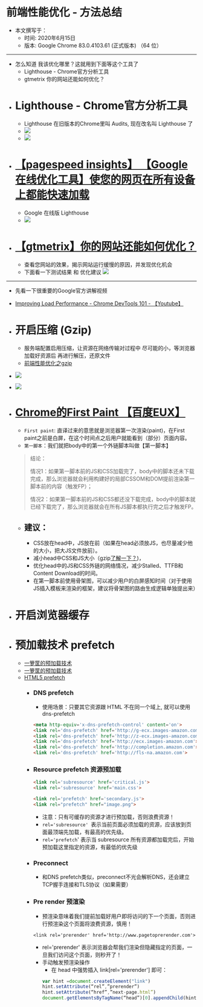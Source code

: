 # 前端性能优化 - 方法总结

- 本文撰写于：
    - 时间: 2020年6月15日
    - 版本: Google Chrome	83.0.4103.61 (正式版本) （64 位）

----

- 怎么知道 我该优化哪里？这就用到下面等这个工具了
    - Lighthouse - Chrome官方分析工具
    - gtmetrix 你的网站还能如何优化？
- # Lighthouse - Chrome官方分析工具
    - Lighthouse 在旧版本的Chrome里叫 Audits, 现在改名叫 Lighthouse 了
    - ![](./img/html-optimization/chrome-lighthouse-use.jpg)
    - ![](./img/html-optimization/chrome-lighthouse.jpg)
- # [【pagespeed insights】 【Google 在线优化工具】使您的网页在所有设备上都能快速加载](https://developers.google.com/speed/pagespeed/insights/)
    - Google 在线版 Lighthouse
    - ![](./img/html-optimization/developers.google.com_speed_pagespeed_insights__url=gztata.com&tab=desktop.jpg)
- # [【gtmetrix】你的网站还能如何优化？](https://gtmetrix.com/)
    - 查看您网站的效果，揭示网站运行缓慢的原因，并发现优化机会
    - 下面看一下测试结果 和 优化建议
    ![](./img/html-optimization/gtmetrix.com_reports.jpg)

----

- 先看一下很重要的Google官方讲解视频
- [Improving Load Performance - Chrome DevTools 101 - 【Youtube】](https://www.youtube.com/watch?v=5fLW5Q5ODiE&t=182s)

- # 开启压缩 (Gzip)
    - 服务端配置启用压缩，让资源在网络传输对过程中 尽可能的小，等浏览器加载好资源后 再进行解压，还原文件
    - [前端性能优化之gzip](https://segmentfault.com/a/1190000012571492)
- ![](./img/html-optimization/1.jpg)
- ![](./img/html-optimization/2.jpg)

- # [Chrome的First Paint 【百度EUX】](http://eux.baidu.com/blog/fe/Chrome%E7%9A%84First%20Paint)
    - `First paint`:  直译过来的意思就是浏览器第一次渲染(paint)，在First paint之前是白屏，在这个时间点之后用户就能看到（部分）页面内容。
    - `第一脚本`：我们就把body中的第一个外链脚本叫做【第一脚本】
    > 结论：
    > 
    > 情况1：如果第一脚本前的JS和CSS加载完了，body中的脚本还未下载完成，那么浏览器就会利用构建好的局部CSSOM和DOM提前渲染第一脚本前的内容（触发FP）；
    > 
    > 情况2：如果第一脚本前的JS和CSS都还没下载完成，body中的脚本就已经下载完了，那么浏览器就会在所有JS脚本都执行完之后才触发FP。
    - ## 建议：
        - CSS放在head中，JS放在</body>前（如果在head必须放JS，也尽量减少他的大小，把大JS文件放</body>前）。
        - 减小head中CSS和JS大小（gzip[了解一下？](https://segmentfault.com/a/1190000012800222))，
        - 优化head中的JS和CSS外链的网络情况，减少Stalled、TTFB和Content Download的时间。
        - 在第一脚本前使用骨架图，可以减少用户的白屏感知时间（对于使用JS插入模板来渲染的框架，建议将骨架图的路由生成逻辑单独提出来）


- # 开启浏览器缓存

- # 预加载技术 prefetch
    - [一箩筐的预加载技术](https://www.open-open.com/lib/view/open1446298572679.html)
    - [一箩筐的预加载技术](http://www.alloyteam.com/2015/10/prefetching-preloading-prebrowsing/)
    - [HTML5 prefetch](https://www.jianshu.com/p/7f58ddfc1392)
        - ### DNS prefetch
            - 使用场景：只要其它资源跟 HTML 不在同一个域上, 就可以使用 dns-prefetch
            ```html
            <meta http-equiv='x-dns-prefetch-control' content='on'>
            <link rel='dns-prefetch' href='http://g-ecx.images-amazon.com'>
            <link rel='dns-prefetch' href='http://z-ecx.images-amazon.com'>
            <link rel='dns-prefetch' href='http://ecx.images-amazon.com'>
            <link rel='dns-prefetch' href='http://completion.amazon.com'>
            <link rel='dns-prefetch' href='http://fls-na.amazon.com'>
            ```
        - ### Resource prefetch 资源预加载
            ```html
            <link rel='subresource' href='critical.js'>
            <link rel='subresource' href='main.css'>

            <link rel='prefetch' href='secondary.js'>
            <link rel="prefetch" href="image.png">
            ```
            - 注意：只有可缓存的资源才进行预加载，否则浪费资源！
            - `rel='subresource' `表示当前页面必须加载的资源，应该放到页面最顶端先加载，有最高的优先级。
            - `rel='prefetch`' 表示当 subresource 所有资源都加载完后，开始预加载这里指定的资源，有最低的优先级
        - ### Preconnect
            - 和DNS prefetch类似，preconnect不光会解析DNS，还会建立TCP握手连接和TLS协议（如果需要）
        - ### Pre render 预渲染
            - 预渲染意味着我们提前加载好用户即将访问的下一个页面，否则进行预渲染这个页面将浪费资源，慎用！
            ```
            <link rel='prerender' href='http://www.pagetoprerender.com'>
            ```
            - rel='prerender' 表示浏览器会帮我们渲染但隐藏指定的页面，一旦我们访问这个页面，则秒开了！
            - 手动触发预渲染操作
                - 在 head 中强势插入 link[rel='prerender'] 即可：
                ```js
                var hint =document.createElement("link")
                hint.setAttribute(“rel”,”prerender”)
                hint.setAttribute(“href”,”next-page.html”)
                document.getElementsByTagName(“head”)[0].appendChild(hint)
                ```